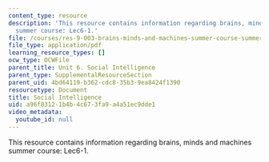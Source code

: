 ```yaml
---
content_type: resource
description: 'This resource contains information regarding brains, minds and machines
  summer course: Lec6-1.'
file: /courses/res-9-003-brains-minds-and-machines-summer-course-summer-2015/a96f83121b4b4c673fa9a4a51ec9dde1_MITRES_9_003SUM15_lec6-1.pdf
file_type: application/pdf
learning_resource_types: []
ocw_type: OCWFile
parent_title: Unit 6. Social Intelligence
parent_type: SupplementalResourceSection
parent_uid: 4bd64119-b362-cdc8-35b3-9ea8424f1390
resourcetype: Document
title: Social Intelligence
uid: a96f8312-1b4b-4c67-3fa9-a4a51ec9dde1
video_metadata:
  youtube_id: null
---
```

This resource contains information regarding brains, minds and machines summer course: Lec6-1.


